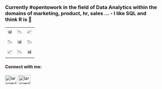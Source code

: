 <h3 align="left">Currently #opentowork in the field of Data Analytics within the domains of marketing, product, hr, sales ... - I like SQL and think R is 🤌</h3>
<table style="width:100%">
  <tr>
    <td>📊</td>
    <td>📉</td>
    <td>📈</td>
  </tr>
  <tr>
    <td>📉</td>
    <td>📊</td>
    <td>📉</td>
  </tr>
  <tr>
    <td>📈</td>
    <td>📉</td>
    <td>📊</td>
  </tr>
</table>
<h4 align="left">Connect with me:</h3>
<p align="left">
<a href="https://twitter.com/larsoevlisen" target="blank"><img align="center" src="https://cdn.jsdelivr.net/npm/simple-icons@3.0.1/icons/twitter.svg" alt="larsoevlisen" height="30" width="40" /></a>
<a href="https://linkedin.com/in/larsoevlisen" target="blank"><img align="center" src="https://cdn.jsdelivr.net/npm/simple-icons@3.0.1/icons/linkedin.svg" alt="larsoevlisen" height="30" width="40" /></a>
</p>
